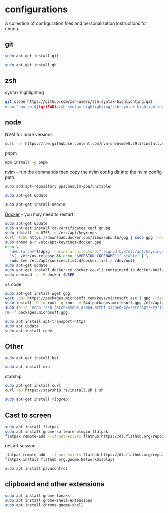 # configurations

A collection of configuration files and personalisation instructions for ubuntu.

## git

```sh
sudo apt-get install git
```

```sh
sudo apt-get install gh
```

## zsh

syntax highlighting

```sh
git clone https://github.com/zsh-users/zsh-syntax-highlighting.git
echo "source ${(q-)PWD}/zsh-syntax-highlighting/zsh-syntax-highlighting.zsh" >> ${ZDOTDIR:-$HOME}/.zshrc
```

## node

NVM for node versions

```sh
curl -o- https://raw.githubusercontent.com/nvm-sh/nvm/v0.39.3/install.sh | bash
```

pnpm

```sh
npm install -g pnpm
```

nvim - run the commands then copy the nvim config dir into the nvim config path.

```sh
sudo add-apt-repository ppa:neovim-ppa/unstable

sudo apt-get update

sudo apt-get install neovim 
```

[Docker](https://docs.docker.com/engine/install/ubuntu/) - you may need to restart 

```sh
sudo apt-get update
sudo apt-get install ca-certificates curl gnupg
sudo install -m 0755 -d /etc/apt/keyrings
curl -fsSL https://download.docker.com/linux/ubuntu/gpg | sudo gpg --dearmor -o /etc/apt/keyrings/docker.gpg
sudo chmod a+r /etc/apt/keyrings/docker.gpg
echo \
  "deb [arch="$(dpkg --print-architecture)" signed-by=/etc/apt/keyrings/docker.gpg] https://download.docker.com/linux/ubuntu \
  "$(. /etc/os-release && echo "$VERSION_CODENAME")" stable" | \
  sudo tee /etc/apt/sources.list.d/docker.list > /dev/null
sudo apt-get update
sudo apt-get install docker-ce docker-ce-cli containerd.io docker-buildx-plugin docker-compose-plugin
sudo usermod -a -G docker $USER
```

vs code

```sh
sudo apt-get install wget gpg
wget -qO- https://packages.microsoft.com/keys/microsoft.asc | gpg --dearmor > packages.microsoft.gpg
sudo install -D -o root -g root -m 644 packages.microsoft.gpg /etc/apt/keyrings/packages.microsoft.gpg
sudo sh -c 'echo "deb [arch=amd64,arm64,armhf signed-by=/etc/apt/keyrings/packages.microsoft.gpg] https://packages.microsoft.com/repos/code stable main" > /etc/apt/sources.list.d/vscode.list'
rm -f packages.microsoft.gpg

sudo apt install apt-transport-https
sudo apt update
sudo apt install code
```

## Other

```sh
sudo apt-get install bat
```

```sh
sudo apt install exa
```

starship

```sh
sudo apt-get install curl
curl -sS https://starship.rs/install.sh | sh
```

```sh
sudo apt-get install ripgrep
```

## Cast to screen

```sh
sudo apt install flatpak
sudo apt install gnome-software-plugin-flatpak
flatpak remote-add --if-not-exists flathub https://dl.flathub.org/repo/flathub.flatpakrepo
```

restart session

```sh
flatpak remote-add --if-not-exists flathub https://dl.flathub.org/repo/flathub.flatpakrepo
flatpak install flathub org.gnome.NetworkDisplays

sudo apt install pavucontrol
```

## clipboard and other extensions

```sh
sudo apt install gnome-tweaks
sudo apt install gnome-shell-extensions
sudo apt install chrome-gnome-shell
```
